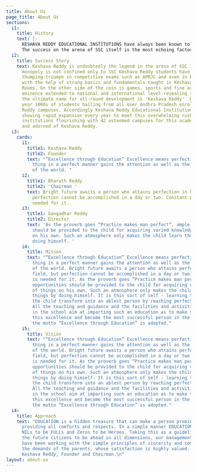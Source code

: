 ```yaml
---
title: About Us
page_title: About Us
sections:
  i1:
    title: History
    text: |-
      KESHAVA REDDY EDUCATIONAL INSTITUTIONS have always been known to be synonymous with success. Victory is a trend and tradition here, no matter whatever the battle be. The finest thing about this success is its consistency notonly in SSC but also in all the State and National Level Talent Search Examinations.
      The success on the arena of SSC itself is the most echoing factor of the prevailing standards of Keshava Reddy Educational Institutions. Not just one, two or three ... but Fifteen students scored almost 600. The results speak for themselves. state top almost cleansweep for the past 4 SSC’s 95% of the students stood in Top A, B grades. Out of every three two got above 500 marks.
  i2:
    title: Success Story
    text: Keshava Reddy is undoubtedly the legend in the arena of SSC In fact its
      monopoly is not confined only to SSC Keshava Reddy students have been experiencing
      thumping triumph in competitive exams such as APRJC and even in EAMCET, IIT-JEE
      with the help of strong basics and fundamentals taught in Keshava Reddy Class
      Rooms. On the other side of the coin is games, sports and fine arts apex of
      eminence extended to national and international level revealing the truth that
      the ultimate name for all-round development is 'Keshava Reddy'. Hence every
      year 1000s of students hailing from all over Andhra Pradesh enroll in Keshava
      Reddy campuses. Accordingly Keshava Reddy Educational Institutions are also
      showing rapid expansion every year to meet this overwhelming rush. Today the
      institutions flourishing with 42 esteemed campuses for this academic year owned
      and adorned of Keshava Reddy.
  i3:
    cards:
      i1:
        title1: Keshava Reddy
        title2: Founder
        text: "“Excellence through Education” Excellence means perfection. Doing a
          thing in a perfect manner gains the attention as well as the commendation
          of the world. "
      i2:
        title1: Bharath Reddy
        title2: 'Chairman '
        text: Bright future awaits a person who attains perfection in his field, but
          perfection cannot be accomplished in a day or two. Constant practice is
          needed for it.
      i3:
        title1: Gangadhar Reddy
        title2: Director
        text: 'As the proverb goes “Practice makes man perfect”, ample opportunities
          should be provided to the child for acquiring varied knowledge of things
          on his own. Such an atmosphere only makes the child learn the things by
          doing himself. '
      i4:
        title: Misson
        text: "“Excellence through Education” Excellence means perfection. Doing a
          thing in a perfect manner gains the attention as well as the commendation
          of the world. Bright future awaits a person who attains perfection in his
          field, but perfection cannot be accomplished in a day or two. Constant practice
          is needed for it. As the proverb goes “Practice makes man perfect”, ample
          opportunities should be provided to the child for acquiring varied knowledge
          of things on his own. Such an atmosphere only makes the child learn the
          things by doing himself. It is this sort of self - learning that enables
          the child transform into an ablest person by reaching perfection or excellence.
          All the teaching and guidance and the facilities and activities provided
          in the school aim at imparting such an education as to make the child gain
          this excellence and become the most successful person in the world. Hence
          the motto “Excellence through Education” is adopted."
      i5:
        title: Vision
        text: "“Excellence through Education” Excellence means perfection. Doing a
          thing in a perfect manner gains the attention as well as the commendation
          of the world. Bright future awaits a person who attains perfection in his
          field, but perfection cannot be accomplished in a day or two. Constant practice
          is needed for it. As the proverb goes “Practice makes man perfect”, ample
          opportunities should be provided to the child for acquiring varied knowledge
          of things on his own. Such an atmosphere only makes the child learn the
          things by doing himself. It is this sort of self - learning that enables
          the child transform into an ablest person by reaching perfection or excellence.
          All the teaching and guidance and the facilities and activities provided
          in the school aim at imparting such an education as to make the child gain
          this excellence and become the most successful person in the world. Hence
          the motto “Excellence through Education” is adopted."
  i4:
    title: Approach
    text: "EDUCATION is a hidden treasure that can make a person prominent everywhere
      providing all comforts and respects. In a simple manner EDUCATION only can make
      NILs to be FULLs and Zeros to be Heroes. Taking this as a guideline, to make
      the future citizens to be ahead in all dimensions, our management and the staff
      have been working with the simple principles of sincerity and commitment, honoring
      the demands of the parents, whose satisfaction is highly valued. \n                          -N.
      Keshava Reddy, Founder and Chairman.\n"
layout: about-us
---
```


